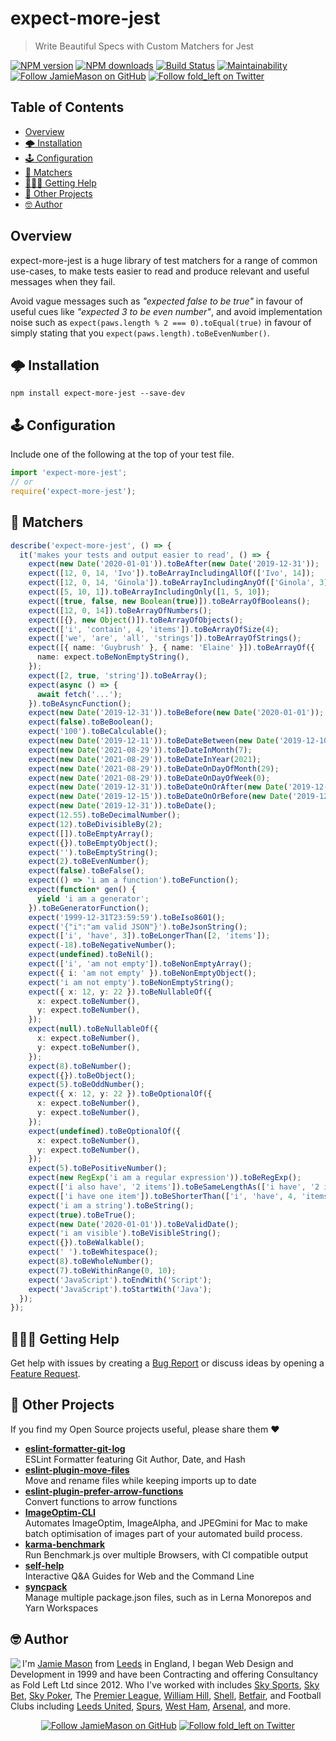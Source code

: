 # expect-more-jest

> Write Beautiful Specs with Custom Matchers for Jest

[![NPM version](http://img.shields.io/npm/v/expect-more-jest.svg?style=flat-square)](https://www.npmjs.com/package/expect-more-jest)
[![NPM downloads](http://img.shields.io/npm/dm/expect-more-jest.svg?style=flat-square)](https://www.npmjs.com/package/expect-more-jest)
[![Build Status](http://img.shields.io/travis/JamieMason/expect-more/master.svg?style=flat-square)](https://travis-ci.org/JamieMason/expect-more)
[![Maintainability](https://api.codeclimate.com/v1/badges/9f4abbef97ae0d23d97e/maintainability)](https://codeclimate.com/github/JamieMason/expect-more/maintainability)
[![Follow JamieMason on GitHub](https://img.shields.io/github/followers/JamieMason.svg?style=social&label=Follow)](https://github.com/JamieMason)
[![Follow fold_left on Twitter](https://img.shields.io/twitter/follow/fold_left.svg?style=social&label=Follow)](https://twitter.com/fold_left)

## Table of Contents

- [Overview](#overview)
- [🌩 Installation](#-installation)
- [🕹 Configuration](#-configuration)
- [🔬 Matchers](#-matchers)
- [🙋🏽‍♂️ Getting Help](#%EF%B8%8F-getting-help)
- [👀 Other Projects](#-other-projects)
- [🤓 Author](#-author)

## Overview

expect-more-jest is a huge library of test matchers for a range of common use-cases, to make tests
easier to read and produce relevant and useful messages when they fail.

Avoid vague messages such as _"expected false to be true"_ in favour of useful cues like _"expected
3 to be even number"_, and avoid implementation noise such as
`expect(paws.length % 2 === 0).toEqual(true)` in favour of simply stating that you
`expect(paws.length).toBeEvenNumber()`.

## 🌩 Installation

```
npm install expect-more-jest --save-dev
```

## 🕹 Configuration

Include one of the following at the top of your test file.

```ts
import 'expect-more-jest';
// or
require('expect-more-jest');
```

## 🔬 Matchers

```ts
describe('expect-more-jest', () => {
  it('makes your tests and output easier to read', () => {
    expect(new Date('2020-01-01')).toBeAfter(new Date('2019-12-31'));
    expect([12, 0, 14, 'Ivo']).toBeArrayIncludingAllOf(['Ivo', 14]);
    expect([12, 0, 14, 'Ginola']).toBeArrayIncludingAnyOf(['Ginola', 3]);
    expect([5, 10, 1]).toBeArrayIncludingOnly([1, 5, 10]);
    expect([true, false, new Boolean(true)]).toBeArrayOfBooleans();
    expect([12, 0, 14]).toBeArrayOfNumbers();
    expect([{}, new Object()]).toBeArrayOfObjects();
    expect(['i', 'contain', 4, 'items']).toBeArrayOfSize(4);
    expect(['we', 'are', 'all', 'strings']).toBeArrayOfStrings();
    expect([{ name: 'Guybrush' }, { name: 'Elaine' }]).toBeArrayOf({
      name: expect.toBeNonEmptyString(),
    });
    expect([2, true, 'string']).toBeArray();
    expect(async () => {
      await fetch('...');
    }).toBeAsyncFunction();
    expect(new Date('2019-12-31')).toBeBefore(new Date('2020-01-01'));
    expect(false).toBeBoolean();
    expect('100').toBeCalculable();
    expect(new Date('2019-12-11')).toBeDateBetween(new Date('2019-12-10'), new Date('2019-12-12'));
    expect(new Date('2021-08-29')).toBeDateInMonth(7);
    expect(new Date('2021-08-29')).toBeDateInYear(2021);
    expect(new Date('2021-08-29')).toBeDateOnDayOfMonth(29);
    expect(new Date('2021-08-29')).toBeDateOnDayOfWeek(0);
    expect(new Date('2019-12-31')).toBeDateOnOrAfter(new Date('2019-12-15'));
    expect(new Date('2019-12-15')).toBeDateOnOrBefore(new Date('2019-12-31'));
    expect(new Date('2019-12-31')).toBeDate();
    expect(12.55).toBeDecimalNumber();
    expect(12).toBeDivisibleBy(2);
    expect([]).toBeEmptyArray();
    expect({}).toBeEmptyObject();
    expect('').toBeEmptyString();
    expect(2).toBeEvenNumber();
    expect(false).toBeFalse();
    expect(() => 'i am a function').toBeFunction();
    expect(function* gen() {
      yield 'i am a generator';
    }).toBeGeneratorFunction();
    expect('1999-12-31T23:59:59').toBeIso8601();
    expect('{"i":"am valid JSON"}').toBeJsonString();
    expect(['i', 'have', 3]).toBeLongerThan([2, 'items']);
    expect(-18).toBeNegativeNumber();
    expect(undefined).toBeNil();
    expect(['i', 'am not empty']).toBeNonEmptyArray();
    expect({ i: 'am not empty' }).toBeNonEmptyObject();
    expect('i am not empty').toBeNonEmptyString();
    expect({ x: 12, y: 22 }).toBeNullableOf({
      x: expect.toBeNumber(),
      y: expect.toBeNumber(),
    });
    expect(null).toBeNullableOf({
      x: expect.toBeNumber(),
      y: expect.toBeNumber(),
    });
    expect(8).toBeNumber();
    expect({}).toBeObject();
    expect(5).toBeOddNumber();
    expect({ x: 12, y: 22 }).toBeOptionalOf({
      x: expect.toBeNumber(),
      y: expect.toBeNumber(),
    });
    expect(undefined).toBeOptionalOf({
      x: expect.toBeNumber(),
      y: expect.toBeNumber(),
    });
    expect(5).toBePositiveNumber();
    expect(new RegExp('i am a regular expression')).toBeRegExp();
    expect(['i also have', '2 items']).toBeSameLengthAs(['i have', '2 items']);
    expect(['i have one item']).toBeShorterThan(['i', 'have', 4, 'items']);
    expect('i am a string').toBeString();
    expect(true).toBeTrue();
    expect(new Date('2020-01-01')).toBeValidDate();
    expect('i am visible').toBeVisibleString();
    expect({}).toBeWalkable();
    expect(' ').toBeWhitespace();
    expect(8).toBeWholeNumber();
    expect(7).toBeWithinRange(0, 10);
    expect('JavaScript').toEndWith('Script');
    expect('JavaScript').toStartWith('Java');
  });
});
```

## 🙋🏽‍♂️ Getting Help

Get help with issues by creating a [Bug Report] or discuss ideas by opening a [Feature Request].

[bug report]: https://github.com/JamieMason/expect-more/issues/new?template=bug_report.md
[feature request]: https://github.com/JamieMason/expect-more/issues/new?template=feature_request.md

## 👀 Other Projects

If you find my Open Source projects useful, please share them ❤️

- [**eslint-formatter-git-log**](https://github.com/JamieMason/eslint-formatter-git-log)<br>ESLint
  Formatter featuring Git Author, Date, and Hash
- [**eslint-plugin-move-files**](https://github.com/JamieMason/eslint-plugin-move-files)<br>Move and
  rename files while keeping imports up to date
- [**eslint-plugin-prefer-arrow-functions**](https://github.com/JamieMason/eslint-plugin-prefer-arrow-functions)<br>Convert
  functions to arrow functions
- [**ImageOptim-CLI**](https://github.com/JamieMason/ImageOptim-CLI)<br>Automates ImageOptim,
  ImageAlpha, and JPEGmini for Mac to make batch optimisation of images part of your automated build
  process.
- [**karma-benchmark**](https://github.com/JamieMason/karma-benchmark)<br>Run Benchmark.js over
  multiple Browsers, with CI compatible output
- [**self-help**](https://github.com/JamieMason/self-help#readme)<br>Interactive Q&A Guides for Web
  and the Command Line
- [**syncpack**](https://github.com/JamieMason/syncpack#readme)<br>Manage multiple package.json
  files, such as in Lerna Monorepos and Yarn Workspaces

## 🤓 Author

<img src="https://www.gravatar.com/avatar/acdf106ce071806278438d8c354adec8?s=100" align="left">

I'm [Jamie Mason] from [Leeds] in England, I began Web Design and Development in 1999 and have been
Contracting and offering Consultancy as Fold Left Ltd since 2012. Who I've worked with includes [Sky
Sports], [Sky Bet], [Sky Poker], The [Premier League], [William Hill], [Shell], [Betfair], and
Football Clubs including [Leeds United], [Spurs], [West Ham], [Arsenal], and more.

<div align="center">

[![Follow JamieMason on GitHub][github badge]][github]
[![Follow fold_left on Twitter][twitter badge]][twitter]

</div>

<!-- images -->

[github badge]: https://img.shields.io/github/followers/JamieMason.svg?style=social&label=Follow
[twitter badge]: https://img.shields.io/twitter/follow/fold_left.svg?style=social&label=Follow

<!-- links -->

[arsenal]: https://www.arsenal.com
[betfair]: https://www.betfair.com
[github]: https://github.com/JamieMason
[jamie mason]: https://www.linkedin.com/in/jamiemasonleeds
[leeds united]: https://www.leedsunited.com/
[leeds]: https://www.instagram.com/visitleeds
[premier league]: https://www.premierleague.com
[shell]: https://www.shell.com
[sky bet]: https://www.skybet.com
[sky poker]: https://www.skypoker.com
[sky sports]: https://www.skysports.com
[spurs]: https://www.tottenhamhotspur.com
[twitter]: https://twitter.com/fold_left
[west ham]: https://www.whufc.com
[william hill]: https://www.williamhill.com
[jest-config]: https://jestjs.io/docs/en/configuration
[jest]: https://jestjs.io
[setup-files-after-env]: https://jestjs.io/docs/en/configuration#setupfilesafterenv-array
